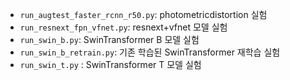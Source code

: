 - `run_augtest_faster_rcnn_r50.py`: photometricdistortion 실험
- `run_resnext_fpn_vfnet.py`: resnext+vfnet 모델 실험
- `run_swin_b.py`: SwinTransformer B 모델 실험
- `run_swin_b_retrain.py`: 기존 학습된 SwinTransformer 재학습 실험
- `run_swin_t.py` : SwinTransformer T 모델 실험
